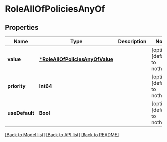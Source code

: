 # RoleAllOfPoliciesAnyOf


## Properties
Name | Type | Description | Notes
------------ | ------------- | ------------- | -------------
**value** | [***RoleAllOfPoliciesAnyOfValue**](RoleAllOfPoliciesAnyOfValue.md) |  | [optional] [default to nothing]
**priority** | **Int64** |  | [optional] [default to nothing]
**useDefault** | **Bool** |  | [optional] [default to nothing]


[[Back to Model list]](../README.md#models) [[Back to API list]](../README.md#api-endpoints) [[Back to README]](../README.md)


